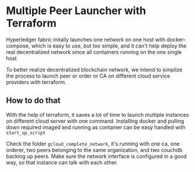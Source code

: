 # Multiple Peer Launcher with Terraform

Hyperledger fabric initally launches one network on one host with docker-compose, which is easy to use, but too simple, and it can't help deploy the real decentralized network since all containers running on the one single host

To better realize decentralized blockchain network, we intend to simplize the process to launch peer or order or CA on different cloud service providers with terraform.

## How to do that
With the help of terraform, it saves a lot of time to launch multiple instances on different cloud server with one command. Installing docker and pulling down required imaged and running as container can be easy handled with `start_up_script`

Check the folder `gcloud_complete_network`, it's running with one ca, one orderer, two peers belonging to the same organization, and two couchdb backing up peers. Make sure the network interface is configured in a good way, so that instance can talk with each other.


